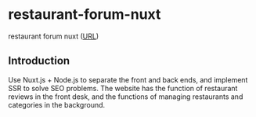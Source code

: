 # restaurant-forum-nuxt

restaurant forum nuxt ([URL](https://restaurant-forum-nuxt.herokuapp.com))


## Introduction

Use Nuxt.js + Node.js to separate the front and back ends, and implement SSR to solve SEO problems. The website has the function of restaurant reviews in the front desk, and the functions of managing restaurants and categories in the background.
